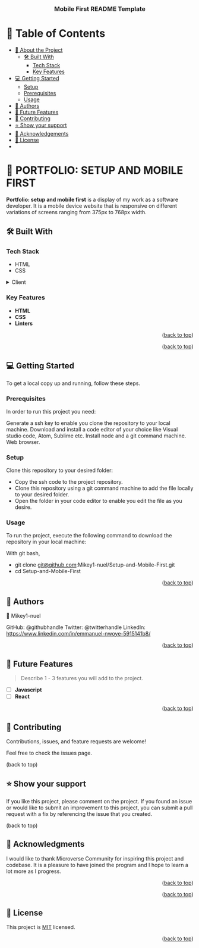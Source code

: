 <a name="readme-top"></a>

<div align="center">
  
  <h3><b>Mobile First README Template</b></h3>

</div>

# 📗 Table of Contents

- [📖 About the Project](#about-project)
  - [🛠 Built With](#built-with)
    - [Tech Stack](#tech-stack)
    - [Key Features](#key-features)
- [💻 Getting Started](#getting-started)
  - [Setup](#setup)
  - [Prerequisites](#prerequisites)
  - [Usage](#usage)
- [👥 Authors](#authors)
- [🔭 Future Features](#future-features)
- [🤝 Contributing](#contributing)
- [⭐️ Show your support](#support)
- [🙏 Acknowledgements](#acknowledgements)
- [📝 License](#license)
- 

# 📖 PORTFOLIO: SETUP AND MOBILE FIRST <a name="about-project"></a>

**Portfolio: setup and mobile first** is a display of my work as a software developer. It is a mobile device website that is responsive on different variations of screens ranging from 375px to 768px width.

## 🛠 Built With <a name="built-with"></a>

### Tech Stack <a name="tech-stack"></a>

 - HTML
 - CSS

<details>
  <summary>Client</summary>
  <ul>
    <li><a href="https://reactjs.org/">React.js</a></li>
  </ul>
</details>


### Key Features <a name="key-features"></a>


- **HTML**
- **CSS**
- **Linters**

<p align="right">(<a href="#readme-top">back to top</a>)</p>


<p align="right">(<a href="#readme-top">back to top</a>)</p>


## 💻 Getting Started <a name="getting-started"></a>


To get a local copy up and running, follow these steps.

### Prerequisites

In order to run this project you need:

Generate a ssh key to enable you clone the repository to your local machine.
Download and install a code editor of your choice like Visual studio code, Atom, Sublime etc.
Install node and a git command machine.
Web browser.


### Setup

Clone this repository to your desired folder:

- Copy the ssh code to the project repository.
- Clone this repository using a git command machine to add the file locally to your desired folder.
- Open the folder in your code editor to enable you edit the file as you desire.


### Usage

To run the project, execute the following command to download the repository in your local machine:

With git bash,

- git clone git@github.com:Mikey1-nuel/Setup-and-Mobile-First.git
- cd Setup-and-Mobile-First

<p align="right">(<a href="#readme-top">back to top</a>)</p>


## 👥 Authors <a name="authors"></a>


👤 Mikey1-nuel

GitHub: @githubhandle
Twitter: @twitterhandle
LinkedIn: https://www.linkedin.com/in/emmanuel-nwoye-5915141b8/

<p align="right">(<a href="#readme-top">back to top</a>)</p>


## 🔭 Future Features <a name="future-features"></a>

> Describe 1 - 3 features you will add to the project.

- [ ] **Javascript**
- [ ] **React**

<p align="right">(<a href="#readme-top">back to top</a>)</p>


## 🤝 Contributing

Contributions, issues, and feature requests are welcome!

Feel free to check the issues page.

(back to top)

## ⭐️ Show your support

If you like this project, please comment on the project. If you found an issue or would like to submit an improvement to this project, you can submit a pull request with a fix by referencing the issue that you created.

(back to top)

## 🙏 Acknowledgments

I would like to thank Microverse Community for inspiring this project and codebase. It is a pleasure to have joined the program and I hope to learn a lot more as I progress.

<p align="right">(<a href="#readme-top">back to top</a>)</p>


<p align="right">(<a href="#readme-top">back to top</a>)</p>


## 📝 License <a name="license"></a>

This project is [MIT](./LICENSE) licensed.

<p align="right">(<a href="#readme-top">back to top</a>)</p>

